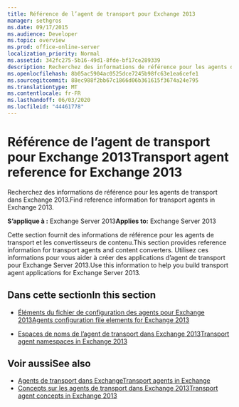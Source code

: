 ```yaml
---
title: Référence de l’agent de transport pour Exchange 2013
manager: sethgros
ms.date: 09/17/2015
ms.audience: Developer
ms.topic: overview
ms.prod: office-online-server
localization_priority: Normal
ms.assetid: 342fc275-5b16-49d1-8fde-bf17ce289339
description: Recherchez des informations de référence pour les agents de transport dans Exchange 2013.
ms.openlocfilehash: 8b05ac5904ac0525dce7245b98fc63e1ea6cefe1
ms.sourcegitcommit: 88ec988f2bb67c1866d06b361615f3674a24e795
ms.translationtype: MT
ms.contentlocale: fr-FR
ms.lasthandoff: 06/03/2020
ms.locfileid: "44461778"
---
```

# <a name="transport-agent-reference-for-exchange-2013"></a><span data-ttu-id="d81cb-103">Référence de l’agent de transport pour Exchange 2013</span><span class="sxs-lookup"><span data-stu-id="d81cb-103">Transport agent reference for Exchange 2013</span></span>

<span data-ttu-id="d81cb-104">Recherchez des informations de référence pour les agents de transport dans Exchange 2013.</span><span class="sxs-lookup"><span data-stu-id="d81cb-104">Find reference information for transport agents in Exchange 2013.</span></span>
  
<span data-ttu-id="d81cb-105">**S’applique à :** Exchange Server 2013</span><span class="sxs-lookup"><span data-stu-id="d81cb-105">**Applies to:** Exchange Server 2013</span></span> 
  
<span data-ttu-id="d81cb-106">Cette section fournit des informations de référence pour les agents de transport et les convertisseurs de contenu.</span><span class="sxs-lookup"><span data-stu-id="d81cb-106">This section provides reference information for transport agents and content converters.</span></span> <span data-ttu-id="d81cb-107">Utilisez ces informations pour vous aider à créer des applications d’agent de transport pour Exchange Server 2013.</span><span class="sxs-lookup"><span data-stu-id="d81cb-107">Use this information to help you build transport agent applications for Exchange Server 2013.</span></span>
  
## <a name="in-this-section"></a><span data-ttu-id="d81cb-108">Dans cette section</span><span class="sxs-lookup"><span data-stu-id="d81cb-108">In this section</span></span>

- [<span data-ttu-id="d81cb-109">Éléments du fichier de configuration des agents pour Exchange 2013</span><span class="sxs-lookup"><span data-stu-id="d81cb-109">Agents configuration file elements for Exchange 2013</span></span>](agents-configuration-file-elements-for-exchange-2013.md)
    
- [<span data-ttu-id="d81cb-110">Espaces de noms de l’agent de transport dans Exchange 2013</span><span class="sxs-lookup"><span data-stu-id="d81cb-110">Transport agent namespaces in Exchange 2013</span></span>](transport-agent-namespaces-in-exchange-2013.md)
    
## <a name="see-also"></a><span data-ttu-id="d81cb-111">Voir aussi</span><span class="sxs-lookup"><span data-stu-id="d81cb-111">See also</span></span>

- [<span data-ttu-id="d81cb-112">Agents de transport dans Exchange</span><span class="sxs-lookup"><span data-stu-id="d81cb-112">Transport agents in Exchange</span></span>](transport-agents-in-exchange-2013.md)
- [<span data-ttu-id="d81cb-113">Concepts sur les agents de transport dans Exchange 2013</span><span class="sxs-lookup"><span data-stu-id="d81cb-113">Transport agent concepts in Exchange 2013</span></span>](transport-agent-concepts-in-exchange-2013.md)

